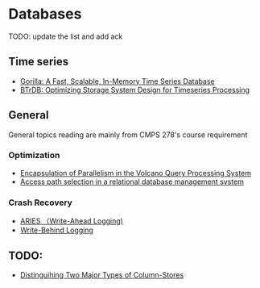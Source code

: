 # Databases

TODO: update the list and add ack

## Time series

- [Gorilla: A Fast, Scalable, In-Memory Time Series Database](gorilla.md)
- [BTrDB: Optimizing Storage System Design for Timeseries Processing](btrdb.md)

## General

General topics reading are mainly from CMPS 278's course requirement

### Optimization

- [Encapsulation of Parallelism in the Volcano Query Processing System](parallel_volcano.md)
- [Access path selection in a relational database management system](access_path_RDBMS.md)

### Crash Recovery

- [ARIES （Write-Ahead Logging)](ARIES.tex)
- [Write-Behind Logging](write-behind-logging.tex)

## TODO:

- [Distinguihing Two Major Types of Column-Stores](http://dbmsmusings.blogspot.com/2010/03/distinguishing-two-major-types-of_29.html)
